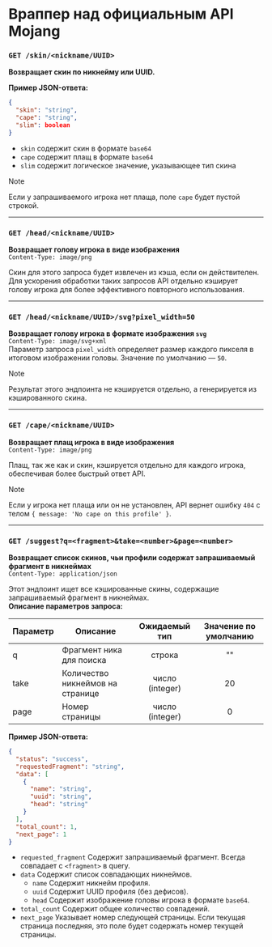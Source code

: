 # Враппер над официальным API Mojang

### `GET /skin/<nickname/UUID>`  
**Возвращает скин по никнейму или UUID.**

**Пример JSON-ответа:**  
```json
{
  "skin": "string",
  "cape": "string",
  "slim": boolean
}
```

- `skin` содержит скин в формате `base64`  
- `cape` содержит плащ в формате `base64`  
- `slim` содержит логическое значение, указывающее тип скина  

> [!NOTE]  
> Если у запрашиваемого игрока нет плаща, поле `cape` будет пустой строкой.

---

### `GET /head/<nickname/UUID>`  
**Возвращает голову игрока в виде изображения**  
`Content-Type: image/png`

Скин для этого запроса будет извлечен из кэша, если он действителен. Для ускорения обработки таких запросов API отдельно кэширует голову игрока для более эффективного повторного использования.

---

### `GET /head/<nickname/UUID>/svg?pixel_width=50`  
**Возвращает голову игрока в формате изображения `svg`**  
`Content-Type: image/svg+xml`  
Параметр запроса `pixel_width` определяет размер каждого пикселя в итоговом изображении головы. Значение по умолчанию — `50`.

> [!NOTE]  
> Результат этого эндпоинта не кэшируется отдельно, а генерируется из кэшированного скина.

---

### `GET /cape/<nickname/UUID>`  
**Возвращает плащ игрока в виде изображения**  
`Content-Type: image/png`

Плащ, так же как и скин, кэшируется отдельно для каждого игрока, обеспечивая более быстрый ответ API.

> [!NOTE]  
> Если у игрока нет плаща или он не установлен, API вернет ошибку `404` с телом `{ message: 'No cape on this profile' }`.

---

### `GET /suggest?q=<fragment>&take=<number>&page=<number>`  
**Возвращает список скинов, чьи профили содержат запрашиваемый фрагмент в никнеймах**  
`Content-Type: application/json`

Этот эндпоинт ищет все кэшированные скины, содержащие запрашиваемый фрагмент в никнеймах.  
**Описание параметров запроса:**

| Параметр | Описание                         |  Ожидаемый тип  | Значение по умолчанию |
| -------- | -------------------------------- | :-------------: | :-------------------: |
| q        | Фрагмент ника для поиска         |     строка      |          ""           |
| take     | Количество никнеймов на странице | число (integer) |          20           |
| page     | Номер страницы                   | число (integer) |           0           |

**Пример JSON-ответа:**  
```json
{
  "status": "success",
  "requestedFragment": "string",
  "data": [
    {
      "name": "string",
      "uuid": "string",
      "head": "string"
    }
  ],
  "total_count": 1,
  "next_page": 1
}
```

- `requested_fragment` Содержит запрашиваемый фрагмент. Всегда совпадает с `<fragment>` в query.
- `data` Содержит список совпадающих никнеймов.
  - `name` Содержит никнейм профиля.
  - `uuid` Содержит UUID профиля (без дефисов).
  - `head` Содержит изображение головы игрока в формате `base64`.
- `total_count` Содержит общее количество совпадений.
- `next_page` Указывает номер следующей страницы. Если текущая страница последняя, это поле будет содержать номер текущей страницы.
